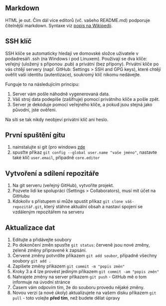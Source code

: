 ## Markdown

HTML je out. Čím dál více editorů (vč. vašeho README.md) podporuje čitelnější markdown. Syntaxe viz [popis na Wikipedii](https://cs.wikipedia.org/wiki/Markdown).

## SSH klíč

SSH klíče se automaticky hledají ve domovské složce uživatele v podadresáři .ssh (na Windows i pod Linuxem). Používají se dva klíče: veřejný (uložený s příponou .pub) a privátní (bez přípony). Privátní klíče po vás chtějí servery (např. GitHub: Settings > SSH and GPG keys), které chtějí ověřit vaši identitu (autentizace), soukromý klíč nikomu nedávejte.

Funguje to na následujícím principu:

1. Server vám pošle náhodně vygenerovaná data.
2. Váš stroj data podepíše (zašifruje) pomocí privátního klíče a pošle zpět.
3. Server je dekóduje pomocí veřejného klíče, a pokud jsou stejná jako původní, jste ověřeni.

Na síti se tak nikdy neobjeví privátní klíč ani heslo.

## První spuštění gitu

1. nainstalujte si git (pro windows [zde](https://git-scm.com/download/win)
2. spusťte příkaz `git config --global user.name "vaše jméno"`, nastavte také klíč `user.email`, případně `core.editor`

## Vytvoření a sdílení repozitáře

1. Na git serveru (veřejný GitHub), vytvoříte projekt.
2. Pozvete lidi ke spolupráci (Settings > Collaborators), musí mít účet na GitHubu
3. Kdokoliv s přístupem si může spustit příkaz `git clone váš-repozitář.git`, který stáhne aktuální obsah a nastaví spojení se vzdáleným repozitářem na serveru

## Aktualizace dat

1. Editujte a přidávejte soubory
2. Po dokončení změn spusťte `git status`: červeně jsou nové změny, zeleně změny připravené k zapsání.
3. Červené změny potvrdíte příkazem `git add soubor`, případně všechny soubory `git add .`
4. Zapíšete změny příkazem `git commit -m "popis změn"`
5. Kroky 3 a 4 lze provést jediným příkazem `git commit -am "popis změn"`
6. Nahrajete změny na server příkazem `git push` - GitHub mě o tom informuje na úvodní stránce
7. Časem vám odpovím tím, že do souboru provedu nějaké změny.
8. Novou verzi (a nové úkoly) aktualizujete na vašem disku příkazem `git pull` - toto volejte **před tím**, než budete dělat úpravy